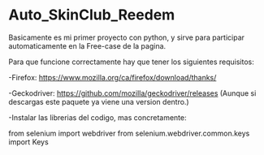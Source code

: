 # Auto_SkinClub_Reedem

Basicamente es mi primer proyecto con python, y sirve para participar automaticamente en la Free-case de la pagina.

Para que funcione correctamente hay que tener los siguientes requisitos:

-Firefox: https://www.mozilla.org/ca/firefox/download/thanks/

-Geckodriver: https://github.com/mozilla/geckodriver/releases  (Aunque si descargas este paquete ya viene una version dentro.)

-Instalar las librerias del codigo, mas concretamente:

from selenium import webdriver
from selenium.webdriver.common.keys import Keys
